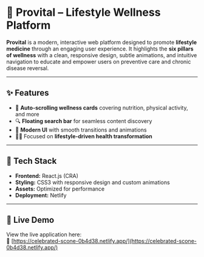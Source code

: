 # 🌿 Provital – Lifestyle Wellness Platform

**Provital** is a modern, interactive web platform designed to promote **lifestyle medicine** through an engaging user experience. It highlights the **six pillars of wellness** with a clean, responsive design, subtle animations, and intuitive navigation to educate and empower users on preventive care and chronic disease reversal.

---

## ✨ Features

- 🔄 **Auto-scrolling wellness cards** covering nutrition, physical activity, and more  
- 🔍 **Floating search bar** for seamless content discovery  
- 🎨 **Modern UI** with smooth transitions and animations  
- 🧘‍♀️ Focused on **lifestyle-driven health transformation**

---

## 🧱 Tech Stack

- **Frontend:** React.js (CRA)  
- **Styling:** CSS3 with responsive design and custom animations  
- **Assets:** Optimized for performance  
- **Deployment:** Netlify  

---

## 🚀 Live Demo

View the live application here:  
🔗 [https://celebrated-scone-0b4d38.netlify.app/](https://celebrated-scone-0b4d38.netlify.app/)
